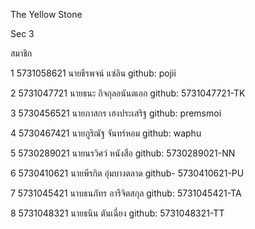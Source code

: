 The Yellow Stone

Sec 3

สมาชิก

1 5731058621 นายธีรพจน์ แซ่ลิน github: pojii

2 5731047721 นายธนะ กิจกุลอนันตเอก github: 5731047721-TK

3 5730456521 นายภาสกร เฮงประเสริฐ github: premsmoi	

4 5730467421 นายภูริณัฐ จันทร์หอม github: waphu

5 5730289021 นายนรวิศว์ หนังสือ github: 5730289021-NN
		
6 5730410621 นายพีรกิต อุ่มบางตลาด github- 5730410621-PU

7 5731045421 นาบธนภัทร อารีจิตสกุล github: 5731045421-TA

8 5731048321 นายธนิน ตันเฉี่ยง github: 5731048321-TT

	

